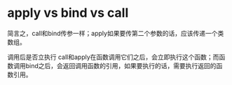 # apply vs bind vs call

简言之，call和bind传参一样；apply如果要传第二个参数的话，应该传递一个类数组。

调用后是否立执行
call和apply在函数调用它们之后，会立即执行这个函数；而函数调用bind之后，会返回调用函数的引用，如果要执行的话，需要执行返回的函数引用。



